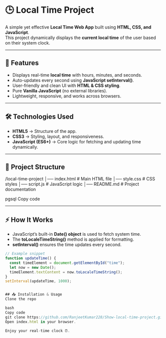 # 🕒 Local Time Project  

A simple yet effective **Local Time Web App** built using **HTML, CSS, and JavaScript**.  
This project dynamically displays the **current local time** of the user based on their system clock.  

---

## 🚀 Features
- Displays real-time **local time** with hours, minutes, and seconds.  
- Auto-updates every second using **JavaScript setInterval()**.  
- User-friendly and clean UI with **HTML & CSS styling**.  
- Pure **Vanilla JavaScript** (no external libraries).  
- Lightweight, responsive, and works across browsers.  

---

## 🛠️ Technologies Used
- **HTML5** → Structure of the app.  
- **CSS3** → Styling, layout, and responsiveness.  
- **JavaScript (ES6+)** → Core logic for fetching and updating time dynamically.  

---

## 📂 Project Structure
/local-time-project
│── index.html # Main HTML file
│── style.css # CSS styles
│── script.js # JavaScript logic
│── README.md # Project documentation

pgsql
Copy code

---

## ⚡ How It Works
- JavaScript’s built-in **Date() object** is used to fetch system time.  
- The **toLocaleTimeString()** method is applied for formatting.  
- **setInterval()** ensures the time updates every second.  

```javascript
// Example snippet
function updateTime() {
  const timeElement = document.getElementById("time");
  let now = new Date();
  timeElement.textContent = now.toLocaleTimeString();
}
setInterval(updateTime, 1000);


## 📥 Installation & Usage
Clone the repo

bash
Copy code
git clone https://github.com/RanjeetKumar228/Show-local-time-project.git
Open index.html in your browser.

Enjoy your real-time clock ⏰.